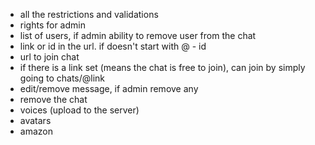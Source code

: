 - all the restrictions and validations
- rights for admin
- list of users, if admin ability to remove user from the chat
- link or id in the url. if doesn't start with @ - id
- url to join chat
- if there is a link set (means the chat is free to join), can join by simply going to chats/@link
- edit/remove message, if admin remove any
- remove the chat
- voices (upload to the server)
- avatars
- amazon

